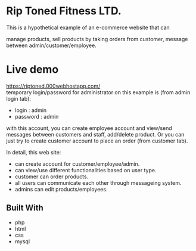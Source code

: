 # Rip Toned Fitness LTD.

This is a hypothetical example of an e-commerce website that can 

manage products, 
sell products by taking orders from customer,
message between admin/customer/employee.

# Live demo

<a href="https://riptoned.000webhostapp.com/" target="_blank">https://riptoned.000webhostapp.com/</a>  
temporary login/password for administrator on this example is (from admin login tab):
* login : admin
* password : admin

with this account, you can create employee account and view/send messages between customers and staff, add/delete product.
Or you can just try to create customer account to place an order (from customer tab).  


In detail, this web site:   

* can create account for customer/employee/admin.
* can view/use different functionalities based on user type.
* customer can order products.
* all users can communicate each other through messageing system.
* admins can edit products/employees.

## Built With

* php
* html
* css
* mysql
